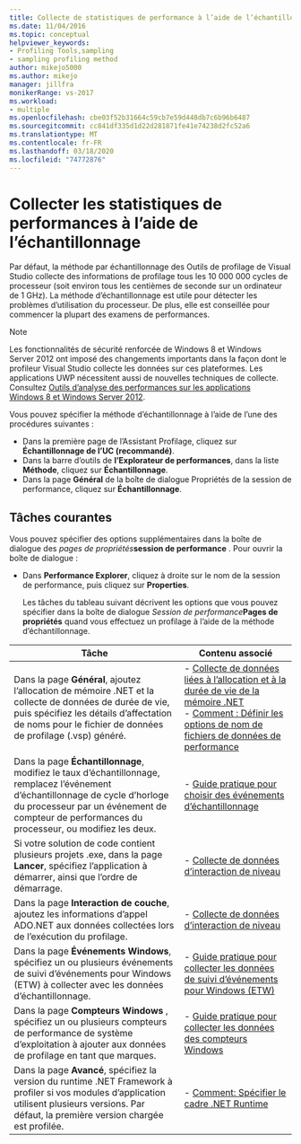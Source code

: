 ```yaml
---
title: Collecte de statistiques de performance à l’aide de l’échantillonnage | Microsoft Docs
ms.date: 11/04/2016
ms.topic: conceptual
helpviewer_keywords:
- Profiling Tools,sampling
- sampling profiling method
author: mikejo5000
ms.author: mikejo
manager: jillfra
monikerRange: vs-2017
ms.workload:
- multiple
ms.openlocfilehash: cbe03f52b31664c59cb7e59d448db7c6b96b6487
ms.sourcegitcommit: cc841df335d1d22d281871fe41e74238d2fc52a6
ms.translationtype: MT
ms.contentlocale: fr-FR
ms.lasthandoff: 03/18/2020
ms.locfileid: "74772876"
---
```

# <a name="collect-performance-statistics-by-using-sampling"></a>Collecter les statistiques de performances à l’aide de l’échantillonnage

Par défaut, la méthode par échantillonnage des Outils de profilage de Visual Studio collecte des informations de profilage tous les 10 000 000 cycles de processeur (soit environ tous les centièmes de seconde sur un ordinateur de 1 GHz). La méthode d’échantillonnage est utile pour détecter les problèmes d’utilisation du processeur. De plus, elle est conseillée pour commencer la plupart des examens de performances.

> [!NOTE]
> Les fonctionnalités de sécurité renforcée de Windows 8 et Windows Server 2012 ont imposé des changements importants dans la façon dont le profileur Visual Studio collecte les données sur ces plateformes. Les applications UWP nécessitent aussi de nouvelles techniques de collecte. Consultez [Outils d’analyse des performances sur les applications Windows 8 et Windows Server 2012](../profiling/performance-tools-on-windows-8-and-windows-server-2012-applications.md).

Vous pouvez spécifier la méthode d’échantillonnage à l’aide de l’une des procédures suivantes :

- Dans la première page de l’Assistant Profilage, cliquez sur **Échantillonnage de l’UC (recommandé)**.
- Dans la barre d’outils de **l’Explorateur de performances**, dans la liste **Méthode**, cliquez sur **Échantillonnage**.
- Dans la page **Général** de la boîte de dialogue Propriétés de la session de performance, cliquez sur **Échantillonnage**.

## <a name="common-tasks"></a>Tâches courantes

Vous pouvez spécifier des options supplémentaires dans la boîte de dialogue des _pages de propriétés_**session de performance** . Pour ouvrir la boîte de dialogue :

- Dans **Performance Explorer**, cliquez à droite sur le nom de la session de performance, puis cliquez sur **Properties**.

  Les tâches du tableau suivant décrivent les options que vous pouvez spécifier dans la boîte de dialogue _Session de performance_**Pages de propriétés** quand vous effectuez un profilage à l’aide de la méthode d’échantillonnage.

|Tâche|Contenu associé|
|----------|---------------------|
|Dans la page **Général**, ajoutez l’allocation de mémoire .NET et la collecte de données de durée de vie, puis spécifiez les détails d’affectation de noms pour le fichier de données de profilage (.vsp) généré.|- [Collecte de données liées à l’allocation et à la durée de vie de la mémoire .NET](../profiling/collecting-dotnet-memory-allocation-and-lifetime-data.md)<br />- [Comment : Définir les options de nom de fichiers de données de performance](../profiling/how-to-set-performance-data-file-name-options.md)|
|Dans la page **Échantillonnage**, modifiez le taux d’échantillonnage, remplacez l’événement d’échantillonnage de cycle d’horloge du processeur par un événement de compteur de performances du processeur, ou modifiez les deux.|- [Guide pratique pour choisir des événements d’échantillonnage](../profiling/how-to-choose-sampling-events.md)|
|Si votre solution de code contient plusieurs projets .exe, dans la page **Lancer**, spécifiez l’application à démarrer, ainsi que l’ordre de démarrage.|- [Collecte de données d’interaction de niveau](../profiling/collecting-tier-interaction-data.md)|
|Dans la page **Interaction de couche**, ajoutez les informations d’appel ADO.NET aux données collectées lors de l’exécution du profilage.|- [Collecte de données d’interaction de niveau](../profiling/collecting-tier-interaction-data.md)|
|Dans la page **Événements Windows**, spécifiez un ou plusieurs événements de suivi d’événements pour Windows (ETW) à collecter avec les données d’échantillonnage.|- [Guide pratique pour collecter les données de suivi d’événements pour Windows (ETW)](../profiling/how-to-collect-event-tracing-for-windows-etw-data.md)|
|Dans la page **Compteurs Windows** , spécifiez un ou plusieurs compteurs de performance de système d’exploitation à ajouter aux données de profilage en tant que marques.|- [Guide pratique pour collecter les données des compteurs Windows](../profiling/how-to-collect-windows-counter-data.md)|
|Dans la page **Avancé**, spécifiez la version du runtime .NET Framework à profiler si vos modules d’application utilisent plusieurs versions. Par défaut, la première version chargée est profilée.|- [Comment: Spécifier le cadre .NET Runtime](../profiling/how-to-specify-the-dotnet-framework-runtime.md)|
